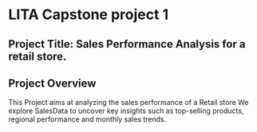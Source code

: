 # LITA Capstone project 1

## Project Title: Sales Performance Analysis for a retail store.

## Project Overview
This Project aims at analyzing the sales performance of a Retail store
We explore SalesData to uncover key insights such as top-selling products, regional performance and monthly sales trends. 

 

